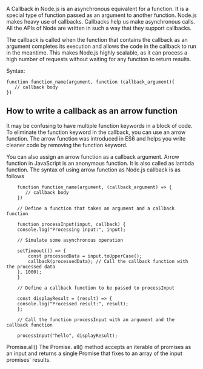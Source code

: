 A Callback in Node.js is an asynchronous equivalent for a function. It is a special type of function passed as an argument to another function. Node.js makes heavy use of callbacks. Callbacks help us make asynchronous calls. All the APIs of Node are written in such a way that they support callbacks.

The callback is called when the function that contains the callback as an argument completes its execution and allows the code in the callback to run in the meantime. This makes Node.js highly scalable, as it can process a high number of requests without waiting for any function to return results.

Syntax:
    
    function function_name(argument, function (callback_argument){
       // callback body 
    })


## How to write a callback as an arrow function
It may be confusing to have multiple function keywords in a block of code. To eliminate the function keyword in the callback, you can use an arrow function. The arrow function was introduced in ES6 and helps you write cleaner code by removing the function keyword.


You can also assign an arrow function as a callback argument. Arrow function in JavaScript is an anonymous function. It is also called as lambda function. The syntax of using arrow function as Node.js callback is as follows

        function function_name(argument, (callback_argument) => { 
           // callback body 
        })

        // Define a function that takes an argument and a callback function
        
        function processInput(input, callback) {
        console.log("Processing input:", input);
        
        // Simulate some asynchronous operation
        
        setTimeout(() => {
            const processedData = input.toUpperCase();
            callback(processedData); // Call the callback function with the processed data
        }, 1000);
        }
    
        // Define a callback function to be passed to processInput
        
        const displayResult = (result) => {
        console.log("Processed result:", result);
        };
    
        // Call the function processInput with an argument and the callback function
        
        processInput("hello", displayResult);




Promise.all()
The Promise. all() method accepts an iterable of promises as an input and returns a single Promise that fixes to an array of the input promises' results.
